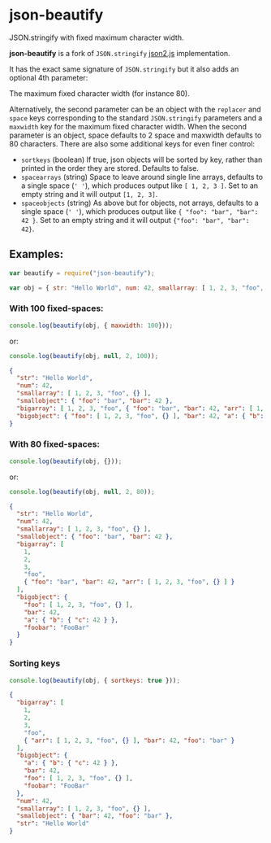 json-beautify
=============
JSON.stringify with fixed maximum character width.

**json-beautify** is a fork of `JSON.stringify` [json2.js](https://github.com/douglascrockford/JSON-js/blob/master/json2.js) implementation.


It has the exact same signature of `JSON.stringify` but it also adds an optional 4th parameter:

The maximum fixed character width (for instance 80).

Alternatively, the second parameter can be an object with the `replacer` and `space` keys corresponding to the
standard `JSON.stringify` parameters and a `maxwidth` key for the maximum fixed character width. When the
second parameter is an object, space defaults to 2 space and maxwidth defaults to 80 characters. There are
also some additional keys for even finer control:

* `sortkeys` (boolean) If true, json objects will be sorted by key, rather than printed in the order they are
  stored. Defaults to false.
* `spacearrays` (string) Space to leave around single line arrays, defaults to a single space (`' '`), which
  produces output like `[ 1, 2, 3 ]`. Set to an empty string and it will output `[1, 2, 3]`.
* `spaceobjects` (string) As above but for objects, not arrays, defaults to a single space (`' '`), which
  produces output like `{ "foo": "bar", "bar": 42 }`. Set to an empty string and it will output
  `{"foo": "bar", "bar": 42}`.

## Examples:

```js
var beautify = require("json-beautify");

var obj = { str: "Hello World", num: 42, smallarray: [ 1, 2, 3, "foo", {} ], smallobject: { foo: "bar", bar: 42 }, bigarray: [ 1, 2, 3, "foo", { foo: "bar", bar: 42, arr: [ 1, 2, 3, "foo", {} ] } ], bigobject: { foo: [ 1, 2, 3, "foo", {} ], bar: 42, a: {b: { c: 42 }}, foobar: "FooBar" } };
```


### With 100 fixed-spaces:

```js
console.log(beautify(obj, { maxwidth: 100}));
```

or:

```js
console.log(beautify(obj, null, 2, 100));
```

```json
{
  "str": "Hello World",
  "num": 42,
  "smallarray": [ 1, 2, 3, "foo", {} ],
  "smallobject": { "foo": "bar", "bar": 42 },
  "bigarray": [ 1, 2, 3, "foo", { "foo": "bar", "bar": 42, "arr": [ 1, 2, 3, "foo", {} ] } ],
  "bigobject": { "foo": [ 1, 2, 3, "foo", {} ], "bar": 42, "a": { "b": { "c": 42 } }, "foobar": "FooBar" }
}
```

### With 80 fixed-spaces:

```js
console.log(beautify(obj, {}));
```

or:

```js
console.log(beautify(obj, null, 2, 80));
```

```json
{
  "str": "Hello World",
  "num": 42,
  "smallarray": [ 1, 2, 3, "foo", {} ],
  "smallobject": { "foo": "bar", "bar": 42 },
  "bigarray": [
    1,
    2,
    3,
    "foo",
    { "foo": "bar", "bar": 42, "arr": [ 1, 2, 3, "foo", {} ] }
  ],
  "bigobject": {
    "foo": [ 1, 2, 3, "foo", {} ],
    "bar": 42,
    "a": { "b": { "c": 42 } },
    "foobar": "FooBar"
  }
}
```

### Sorting keys

```js
console.log(beautify(obj, { sortkeys: true }));
```

```json
{
  "bigarray": [
    1,
    2,
    3,
    "foo",
    { "arr": [ 1, 2, 3, "foo", {} ], "bar": 42, "foo": "bar" }
  ],
  "bigobject": {
    "a": { "b": { "c": 42 } },
    "bar": 42,
    "foo": [ 1, 2, 3, "foo", {} ],
    "foobar": "FooBar"
  },
  "num": 42,
  "smallarray": [ 1, 2, 3, "foo", {} ],
  "smallobject": { "bar": 42, "foo": "bar" },
  "str": "Hello World"
}
```
